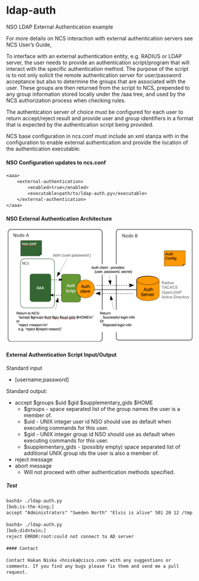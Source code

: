 # ldap-auth
NSO LDAP External Authentication example

For more details on NCS interaction with external authentication servers see NCS User’s Guide,

To interface with an external authentication entity, e.g. RADIUS or LDAP server, the user needs to provide an authentication script/program that will interact with the specific authentication method.  The purpose of the script is to not only solicit the remote authentication server for user/password acceptance but also to determine the groups that are associated with the user.  These groups are then returned from the script to NCS, prepended to any group information stored locally under the /aaa tree, and used by the NCS authorization process when checking rules.

The authentication server of choice must be configured for each user to return accept/reject result and provide user and group identifiers in a format that is expected by the authentication script being provided.

NCS base configuration in ncs.conf must include an <external-authentication> xml stanza with in the <aaa> configuration to enable external authentication and provide the location of the authentication executable:


#### NSO Configuration updates to ncs.conf
```
<aaa>
    <external-authentication>
        <enabled>true</enabled>
        <executable>path/to/ldap-auth.py</executable>
    </external-authentication>
</aaa>
```

#### NSO External Authentication Architecture
![architecture](img/external_auth_architecture.jpg)

#### External Authentication Script Input/Output
Standard input
* [username;password]

Standard output:
* accept $groups $uid $gid $supplementary_gids $HOME
    * $groups - space separated list of the group names the user is a member of.
    * $uid - UNIX integer user id NSO should use as default when executing commands for this user.
    * $gid - UNIX integer group id NSO should use as default when executing commands for this user.
    * $supplementary_gids - (possibly empty) space separated list of additional UNIX group ids the user is also a member of.
* reject message
* abort message
  * Will not proceed with other authentication methods specified.

##### Test

```
bash$> ./ldap-auth.py
[bob;is-the-king;]
accept "Administrators" "Sweden North" "Elvis is alive" 501 20 12 /tmp

bash$> ./ldap-auth.py
[bob;didntwin;]
reject ERROR:root:could not connect to AD server

#### Contact

Contact Hakan Niska <hniska@cisco.com> with any suggestions or comments. If you find any bugs please fix them and send me a pull request.
